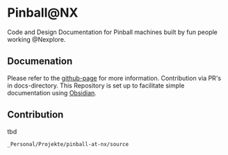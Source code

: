 # Pinball@NX
Code and Design Documentation for Pinball machines built by fun people working @Nexplore.

## Documenation
Please refer to the [github-page](https://elirickert.github.io/pinball-at-nx/) for more information. Contribution via PR's in docs-directory. This Repository is set up to facilitate simple documentation using [Obsidian](https://obsidian.md/).

## Contribution
tbd

`_Personal/Projekte/pinball-at-nx/source`
